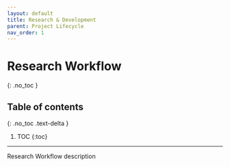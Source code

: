```yaml
---
layout: default
title: Research & Development
parent: Project Lifecycle
nav_order: 1
---
```


# Research Workflow
{: .no_toc }

## Table of contents
{: .no_toc .text-delta }

1. TOC
{:toc}

---

Research Workflow description
